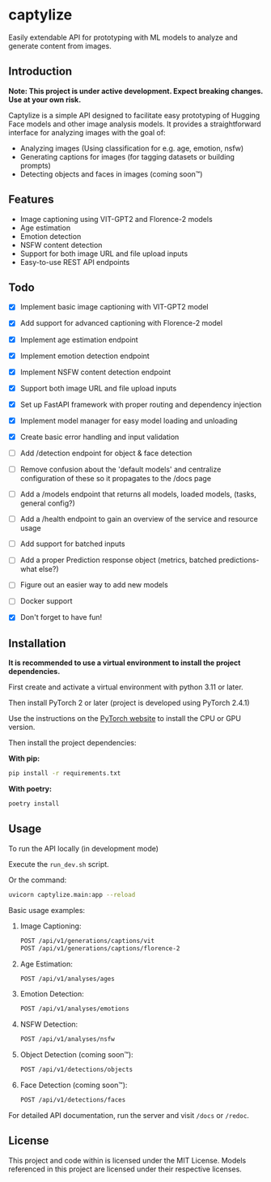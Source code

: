 # captylize
Easily extendable API for prototyping with ML models to analyze and generate content from images.

## Introduction

**Note: This project is under active development. Expect breaking changes. Use at your own risk.**

Captylize is a simple API designed to facilitate easy prototyping of Hugging Face models and other image analysis models. It provides a straightforward interface for analyzing images with the goal of:

- Analyzing images (Using classification for e.g. age, emotion, nsfw)
- Generating captions for images (for tagging datasets or building prompts)
- Detecting objects and faces in images (coming soon™)

## Features

- Image captioning using VIT-GPT2 and Florence-2 models
- Age estimation
- Emotion detection
- NSFW content detection
- Support for both image URL and file upload inputs
- Easy-to-use REST API endpoints

## Todo

- [x] Implement basic image captioning with VIT-GPT2 model
- [x] Add support for advanced captioning with Florence-2 model
- [x] Implement age estimation endpoint
- [x] Implement emotion detection endpoint
- [x] Implement NSFW content detection endpoint
- [x] Support both image URL and file upload inputs
- [x] Set up FastAPI framework with proper routing and dependency injection
- [x] Implement model manager for easy model loading and unloading
- [x] Create basic error handling and input validation
- [ ] Add /detection endpoint for object & face detection
- [ ] Remove confusion about the 'default models' and centralize configuration of these so it propagates to the /docs page
- [ ] Add a /models endpoint that returns all models, loaded models, (tasks, general config?)
- [ ] Add a /health endpoint to gain an overview of the service and resource usage 
- [ ] Add support for batched inputs
- [ ] Add a proper Prediction response object (metrics, batched predictions- what else?)
- [ ] Figure out an easier way to add new models
- [ ] Docker support 


- [x] Don't forget to have fun!




## Installation

**It is recommended to use a virtual environment to install the project dependencies.**

First create and activate a virtual environment with python 3.11 or later.

Then install PyTorch 2 or later (project is developed using PyTorch 2.4.1)

Use the instructions on the [PyTorch website](https://pytorch.org/get-started/locally/) to install the CPU or GPU version.

Then install the project dependencies:

**With pip:**

```bash
pip install -r requirements.txt
```

**With poetry:**

```bash
poetry install
```


## Usage

To run the API locally (in development mode)

Execute the `run_dev.sh` script.

Or the command:

```bash
uvicorn captylize.main:app --reload
```




Basic usage examples:

1. Image Captioning:
   ```bash
   POST /api/v1/generations/captions/vit
   POST /api/v1/generations/captions/florence-2
   ```

2. Age Estimation:
   ```bash
   POST /api/v1/analyses/ages
   ```

3. Emotion Detection:
   ```bash
   POST /api/v1/analyses/emotions
   ```

4. NSFW Detection:
   ```bash
   POST /api/v1/analyses/nsfw
   ```

5. Object Detection (coming soon™):
   ```bash
   POST /api/v1/detections/objects
   ```

6. Face Detection (coming soon™):
   ```bash
   POST /api/v1/detections/faces
   ```

For detailed API documentation, run the server and visit `/docs` or `/redoc`.


## License

This project and code within is licensed under the MIT License. Models referenced in this project are licensed under their respective licenses.